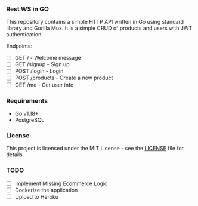 ### Rest WS in GO

This repository contains a simple HTTP API written in Go using standard library and Gorilla Mux. 
It is a simple CRUD of products and users with JWT authentication.

Endpoints:

- [ ] GET / - Welcome message
- [ ] GET /signup - Sign up
- [ ] POST /login - Login
- [ ] POST /products - Create a new product
- [ ] GET /me - Get user info

### Requirements

- Go v1.18+
- PostgreSQL 


### License

This project is licensed under the MIT License - see the [LICENSE](LICENSE) file for details.

### TODO

- [ ] Implement Missing Ecommerce Logic
- [ ] Dockerize the application
- [ ] Upload to Heroku